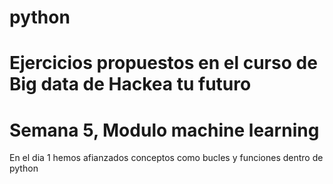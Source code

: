 # python
# Ejercicios propuestos en el curso de Big data de Hackea tu futuro
# Semana 5, Modulo machine learning
En el dia 1 hemos afianzados conceptos como bucles y funciones dentro de python
